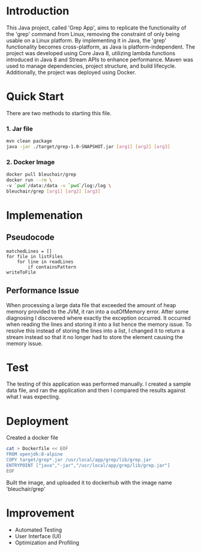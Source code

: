 # Introduction

This Java project, called 'Grep App', aims to replicate the functionality of the 'grep' command from Linux, removing the constraint of only being usable on a Linux platform. By implementing it in Java, the 'grep' functionality becomes cross-platform, as Java is platform-independent. The project was developed using Core Java 8, utilizing lambda functions introduced in Java 8 and Stream APIs to enhance performance. Maven was used to manage dependencies, project structure, and build lifecycle. Additionally, the project was deployed using Docker.

# Quick Start

There are two methods to starting this file.

### 1. Jar file

```bash
mvn clean package
java -jar ./target/grep-1.0-SNAPSHOT.jar [arg1] [arg2] [arg3]
```

### 2. Docker Image

```bash
docker pull bleuchair/grep
docker run --rm \
-v `pwd`/data:/data -v `pwd`/log:/log \
bleuchair/grep [arg1] [arg2] [arg3]
```

# Implemenation

## Pseudocode

```
matchedLines = []
for file in listFiles
    for line in readLines
        if containsPattern
writeToFile
```

## Performance Issue

When processing a large data file that exceeded the amount of heap memory provided to the JVM, it ran into a outOfMemory error. After some diagnosing I discovered where exactly the exception occurred. It occurred when reading the lines and storing it into a list hence the memory issue. To resolve this instead of storing the lines into a list, I changed it to return a stream instead so that it no longer had to store the element causing the memory issue.

# Test

The testing of this application was performed manually. I created a sample data file, and ran the application and then I compared the results against what I was expecting.

# Deployment

Created a docker file

```bash
cat > Dockerfile << EOF
FROM openjdk:8-alpine
COPY target/grep*.jar /usr/local/app/grep/lib/grep.jar
ENTRYPOINT ["java","-jar","/usr/local/app/grep/lib/grep.jar"]
EOF
```

Built the image, and uploaded it to dockerhub with the image name 'bleuchair/grep'

# Improvement

- Automated Testing
- User Interface (UI)
- Optimization and Profiling
